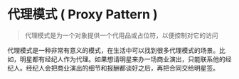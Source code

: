 # 代理模式 ( Proxy Pattern )
 > 代理模式是为一个对象提供一个代用品或占位符，以便控制对它的访问
 
 代理模式是一种非常有意义的模式，在生活中可以找到很多代理模式的场景。比如，明星都有经纪人作为代理。如果想请明星来办一场商业演出，只能联系他的经纪人。经纪人会把商业演出的细节和报酬都谈好之后，再把合同交给明星签。



